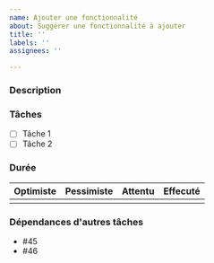 ```yaml
---
name: Ajouter une fonctionnalité
about: Suggérer une fonctionnalité à ajouter
title: ''
labels: ''
assignees: ''

---
```


### Description


### Tâches
- [ ] Tâche 1
- [ ] Tâche 2

### Durée
| Optimiste  | Pessimiste   | Attentu  | Effecuté |
|------------|-------------|----------|---------|
|                  |                    |              |               |

### Dépendances d'autres tâches

- #45
- #46
